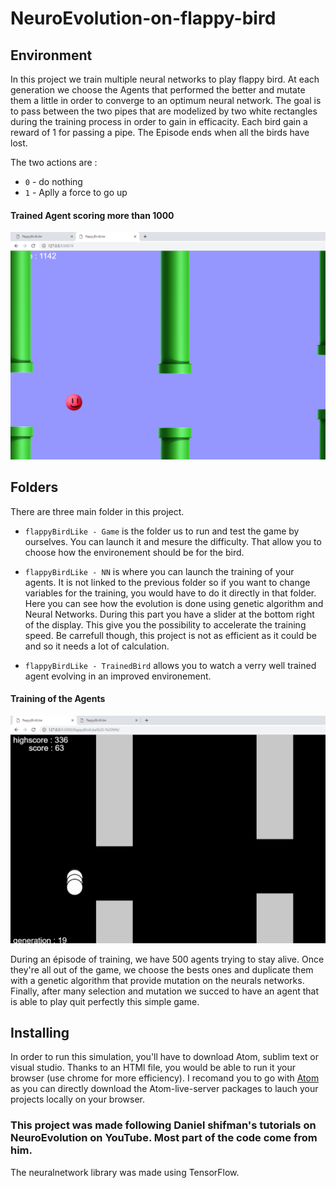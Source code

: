 # NeuroEvolution-on-flappy-bird


## Environment

In this project we train multiple neural networks to play flappy bird. At each generation we choose the Agents that performed the better and mutate them a little in order to converge to an optimum neural network.
The goal is to pass between the two pipes that are modelized by two white rectangles during the training process in order to gain in efficacity. Each bird gain a reward of 1 for passing a pipe.
The Episode ends when all the birds have lost.

The two actions are : 
- `0` - do nothing
- `1` - Aplly a force to go up


#### Trained Agent scoring more than 1000
![](https://github.com/GeraudMM/NeuroEvolution-on-flappy-bird/blob/master/Trained_Agent.png)

## Folders

There are three main folder in this project.

- `flappyBirdLike - Game` is the folder us to run and test the game by ourselves. You can launch it and mesure the difficulty. That allow you to choose how the environement should be for the bird.

- `flappyBirdLike - NN` is where you can launch the training of your agents. It is not linked to the previous folder so if you want to change variables for the training, you would have to do it directly in that folder. Here you can see how the evolution is done using genetic algorithm and Neural Networks. During this part you have a slider at the bottom right of the display. This give you the possibility to accelerate the training speed. Be carrefull though, this project is not as efficient as it could be and so it needs a lot of calculation.

- `flappyBirdLike - TrainedBird` allows you to watch a verry well trained agent evolving in an improved environement.

#### Training of the Agents
![](https://github.com/GeraudMM/NeuroEvolution-on-flappy-bird/blob/master/Training_Agents.png?raw=true)

During an épisode of training, we have 500 agents trying to stay alive. Once they're all out of the game, we choose the bests ones and duplicate them with a genetic algorithm that provide mutation on the neurals networks. 
Finally, after many selection and mutation we succed to have an agent that is able to play quit perfectly this simple game.

## Installing

In order to run this simulation, you'll have to download Atom, sublim text or visual studio. Thanks to an HTMl file, you would be able to run it your browser (use chrome for more efficiency).
I recomand you to go with [Atom](https://atom.io/) as you can directly download the Atom-live-server packages to lauch your projects locally on your browser.


### This project was made following Daniel shifman's tutorials on NeuroEvolution on YouTube. Most part of the code come from him. 

The neuralnetwork library was made using TensorFlow.

